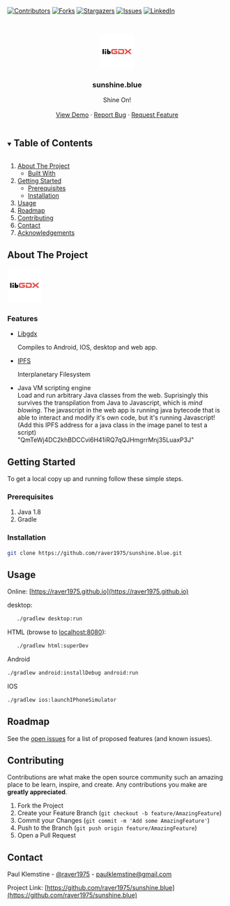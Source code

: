 <!-- PROJECT SHIELDS -->

[![Contributors][contributors-shield]][contributors-url]
[![Forks][forks-shield]][forks-url]
[![Stargazers][stars-shield]][stars-url]
[![Issues][issues-shield]][issues-url]
[![LinkedIn][linkedin-shield]][linkedin-url]



<!-- PROJECT LOGO -->
<br />
<p align="center">
  <a href="https://raver1975.github.io">
    <img src="android/ic_launcher-web.png" alt="Logo" width="80" height="80">
  </a>

<h3 align="center">sunshine.blue</h3>

  <p align="center">
    Shine On!
    <br />
    <br />
    <a href="https://raver1975.github.io">View Demo</a>
    ·
    <a href="https://github.com/raver1975/sunshine.blue/issues">Report Bug</a>
    ·
    <a href="https://github.com/raver1975/sunshine.blue/issues">Request Feature</a>
  </p>



<!-- TABLE OF CONTENTS -->
<details open="open">
  <summary><h2 style="display: inline-block">Table of Contents</h2></summary>
  <ol>
    <li>
      <a href="#about-the-project">About The Project</a>
      <ul>
        <li><a href="#built-with">Built With</a></li>
      </ul>
    </li>
    <li>
      <a href="#getting-started">Getting Started</a>
      <ul>
        <li><a href="#prerequisites">Prerequisites</a></li>
        <li><a href="#installation">Installation</a></li>
      </ul>
    </li>
    <li><a href="#usage">Usage</a></li>
    <li><a href="#roadmap">Roadmap</a></li>
    <li><a href="#contributing">Contributing</a></li>
    <li><a href="#contact">Contact</a></li>
    <li><a href="#acknowledgements">Acknowledgements</a></li>
  </ol>
</details>



<!-- ABOUT THE PROJECT -->

## About The Project

<a ref="raver1975.github.io"><img src="android/ic_launcher-web.png" alt="Logo" width="80" height="80"></a>
<br/>

### Features

* [Libgdx](https://libgdx.com)

  Compiles to Android, IOS, desktop and web app.
  

* [IPFS](https://ipfs.io/)

   Interplanetary Filesystem


* Java VM scripting engine<br/>
  Load and run arbitrary Java classes from the web. 
  Suprisingly this survives the transpilation from Java to Javascript, which is *mind blowing*. The javascript in the web app is running java bytecode that is able to interact and modify it's own code, but it's running Javascript!<br/>(Add this IPFS address for a java class in the image panel to test a script)<br/> "QmTeWj4DC2khBDCCvi6H41iRQ7qQJHmgrrMnj35LuaxP3J"




  
<!-- GETTING STARTED -->

## Getting Started

To get a local copy up and running follow these simple steps.

### Prerequisites

1. Java 1.8
2. Gradle

### Installation

   ```sh
   git clone https://github.com/raver1975/sunshine.blue.git
   ```

<!-- USAGE EXAMPLES -->

## Usage

Online:
[https://raver1975.github.io](https://raver1975.github.io)


desktop:
```sh
   ./gradlew desktop:run
   ```

HTML  (browse to [localhost:8080](localhost:8080)):
```sh
   ./gradlew html:superDev
   ```

Android
```sh
./gradlew android:installDebug android:run
```

IOS
```sh
./gradlew ios:launchIPhoneSimulator
```

<!-- ROADMAP -->

## Roadmap

See the [open issues](https://github.com/raver1975/sunshine.blue/issues) for a list of proposed features (and known
issues).



<!-- CONTRIBUTING -->

## Contributing

Contributions are what make the open source community such an amazing place to be learn, inspire, and create. Any
contributions you make are **greatly appreciated**.

1. Fork the Project
2. Create your Feature Branch (`git checkout -b feature/AmazingFeature`)
3. Commit your Changes (`git commit -m 'Add some AmazingFeature'`)
4. Push to the Branch (`git push origin feature/AmazingFeature`)
5. Open a Pull Request

<!-- CONTACT -->

## Contact

Paul Klemstine - [@raver1975](https://twitter.com/raver1975) - paulklemstine@gmail.com

Project Link: [https://github.com/raver1975/sunshine.blue](https://github.com/raver1975/sunshine.blue)

<!-- MARKDOWN LINKS & IMAGES -->
<!-- https://www.markdownguide.org/basic-syntax/#reference-style-links -->

[contributors-shield]: https://img.shields.io/github/contributors/raver1975/sunshine.blue.svg?style=for-the-badge

[contributors-url]: https://github.com/raver1975/sunshine.blue/graphs/contributors

[forks-shield]: https://img.shields.io/github/forks/raver1975/sunshine.blue.svg?style=for-the-badge

[forks-url]: https://github.com/raver1975/sunshine.blue/network/members

[stars-shield]: https://img.shields.io/github/stars/raver1975/sunshine.blue.svg?style=for-the-badge

[stars-url]: https://github.com/raver1975/sunshine.blue/stargazers

[issues-shield]: https://img.shields.io/github/issues/raver1975/sunshine.blue.svg?style=for-the-badge

[issues-url]: https://github.com/raver1975/sunshine.blue/issues

[linkedin-shield]: https://img.shields.io/badge/-LinkedIn-black.svg?style=for-the-badge&logo=linkedin&colorB=555

[linkedin-url]: https://linkedin.com/in/paulklemstine